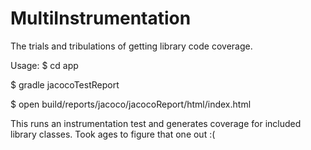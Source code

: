 # MultiInstrumentation
The trials and tribulations of getting library code coverage.

Usage:
$ cd app

$ gradle jacocoTestReport

$ open build/reports/jacoco/jacocoReport/html/index.html

This runs an instrumentation test and generates coverage for included library classes. Took ages to figure that one out :(
